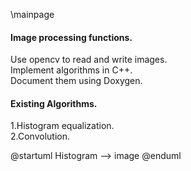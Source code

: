 \mainpage 
#### Image processing functions.

Use opencv to read and write images.  
Implement algorithms in C++.  
Document them using Doxygen.  

#### Existing Algorithms.

1.Histogram equalization.  
2.Convolution.

@startuml
 Histogram --> image
@enduml


